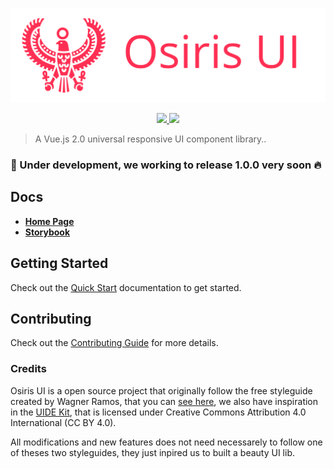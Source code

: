 <p align="center">
  <img src="osiris.svg">
</p>

<p align="center">
  <a href="https://travis-ci.org/osiris-ui/osiris">
    <img src="https://travis-ci.org/osiris-ui/osiris.svg?branch=master">
  </a>
  <a href="https://npmjs.com/package/@osiris-ui/osiris">
    <img src="https://img.shields.io/npm/v/@osiris-ui/osiris.svg?colorB=0099f9">
  </a>
</p>

> A Vue.js 2.0 universal responsive UI component library..

### 🚧 Under development, we working to release 1.0.0 very soon :fire:

## Docs

* [**Home Page**](https://osiris-ui.github.io/osiris/#/)
* [**Storybook**](https://osiris.netlify.com/)

## Getting Started

Check out the [Quick Start](https://osiris-ui.github.io/osiris/#/quick-start) documentation to get started.

## Contributing

Check out the [Contributing Guide](CONTRIBUTING.md) for more details.

### Credits

Osiris UI is a open source project that originally follow the free styleguide created by Wagner Ramos, that you can [see here](https://dribbble.com/shots/4828637--Osiris-UI-Kit-Free-Sketch-Resource), we also have inspiration in the [UIDE Kit](https://dribbble.com/shots/3366725-UIDE-Kit-Style-Guide-Template-FREEBIE), that is licensed under Creative Commons Attribution 4.0 International (CC BY 4.0).

All modifications and new features does not need necessarely to follow one of theses two styleguides, they just inpired us to built a beauty UI lib.
